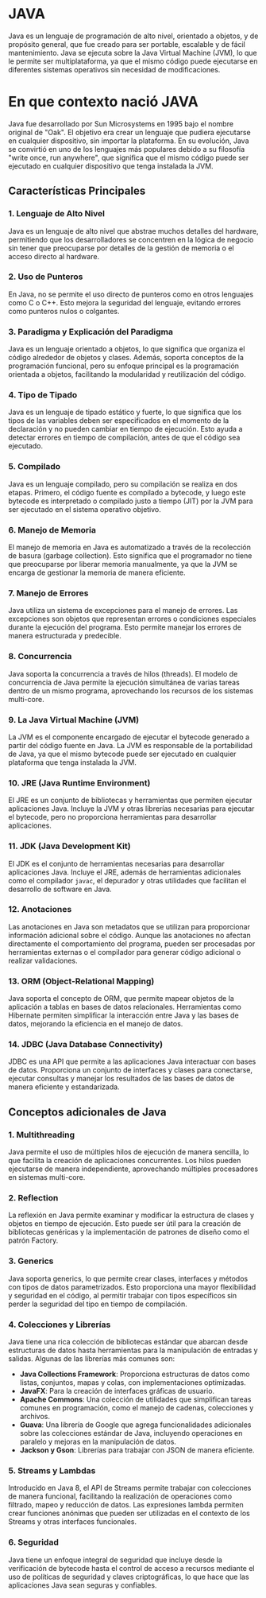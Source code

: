 # JAVA

Java es un lenguaje de programación de alto nivel, orientado a objetos, y de propósito general, que fue creado para ser portable, escalable y de fácil mantenimiento. Java se ejecuta sobre la Java Virtual Machine (JVM), lo que le permite ser multiplataforma, ya que el mismo código puede ejecutarse en diferentes sistemas operativos sin necesidad de modificaciones.

# En que contexto nació JAVA

Java fue desarrollado por Sun Microsystems en 1995 bajo el nombre original de "Oak". El objetivo era crear un lenguaje que pudiera ejecutarse en cualquier dispositivo, sin importar la plataforma. En su evolución, Java se convirtió en uno de los lenguajes más populares debido a su filosofía "write once, run anywhere", que significa que el mismo código puede ser ejecutado en cualquier dispositivo que tenga instalada la JVM.

## Características Principales

### 1. Lenguaje de Alto Nivel
Java es un lenguaje de alto nivel que abstrae muchos detalles del hardware, permitiendo que los desarrolladores se concentren en la lógica de negocio sin tener que preocuparse por detalles de la gestión de memoria o el acceso directo al hardware.

### 2. Uso de Punteros
En Java, no se permite el uso directo de punteros como en otros lenguajes como C o C++. Esto mejora la seguridad del lenguaje, evitando errores como punteros nulos o colgantes.

### 3. Paradigma y Explicación del Paradigma
Java es un lenguaje orientado a objetos, lo que significa que organiza el código alrededor de objetos y clases. Además, soporta conceptos de la programación funcional, pero su enfoque principal es la programación orientada a objetos, facilitando la modularidad y reutilización del código.

### 4. Tipo de Tipado
Java es un lenguaje de tipado estático y fuerte, lo que significa que los tipos de las variables deben ser especificados en el momento de la declaración y no pueden cambiar en tiempo de ejecución. Esto ayuda a detectar errores en tiempo de compilación, antes de que el código sea ejecutado.

### 5. Compilado
Java es un lenguaje compilado, pero su compilación se realiza en dos etapas. Primero, el código fuente es compilado a bytecode, y luego este bytecode es interpretado o compilado justo a tiempo (JIT) por la JVM para ser ejecutado en el sistema operativo objetivo.

### 6. Manejo de Memoria
El manejo de memoria en Java es automatizado a través de la recolección de basura (garbage collection). Esto significa que el programador no tiene que preocuparse por liberar memoria manualmente, ya que la JVM se encarga de gestionar la memoria de manera eficiente.

### 7. Manejo de Errores
Java utiliza un sistema de excepciones para el manejo de errores. Las excepciones son objetos que representan errores o condiciones especiales durante la ejecución del programa. Esto permite manejar los errores de manera estructurada y predecible.

### 8. Concurrencia
Java soporta la concurrencia a través de hilos (threads). El modelo de concurrencia de Java permite la ejecución simultánea de varias tareas dentro de un mismo programa, aprovechando los recursos de los sistemas multi-core.

### 9. La Java Virtual Machine (JVM)
La JVM es el componente encargado de ejecutar el bytecode generado a partir del código fuente en Java. La JVM es responsable de la portabilidad de Java, ya que el mismo bytecode puede ser ejecutado en cualquier plataforma que tenga instalada la JVM.

### 10. JRE (Java Runtime Environment)
El JRE es un conjunto de bibliotecas y herramientas que permiten ejecutar aplicaciones Java. Incluye la JVM y otras librerías necesarias para ejecutar el bytecode, pero no proporciona herramientas para desarrollar aplicaciones.

### 11. JDK (Java Development Kit)
El JDK es el conjunto de herramientas necesarias para desarrollar aplicaciones Java. Incluye el JRE, además de herramientas adicionales como el compilador `javac`, el depurador y otras utilidades que facilitan el desarrollo de software en Java.

### 12. Anotaciones
Las anotaciones en Java son metadatos que se utilizan para proporcionar información adicional sobre el código. Aunque las anotaciones no afectan directamente el comportamiento del programa, pueden ser procesadas por herramientas externas o el compilador para generar código adicional o realizar validaciones.

### 13. ORM (Object-Relational Mapping)
Java soporta el concepto de ORM, que permite mapear objetos de la aplicación a tablas en bases de datos relacionales. Herramientas como Hibernate permiten simplificar la interacción entre Java y las bases de datos, mejorando la eficiencia en el manejo de datos.

### 14. JDBC (Java Database Connectivity)
JDBC es una API que permite a las aplicaciones Java interactuar con bases de datos. Proporciona un conjunto de interfaces y clases para conectarse, ejecutar consultas y manejar los resultados de las bases de datos de manera eficiente y estandarizada.

## Conceptos adicionales de Java

### 1. Multithreading
Java permite el uso de múltiples hilos de ejecución de manera sencilla, lo que facilita la creación de aplicaciones concurrentes. Los hilos pueden ejecutarse de manera independiente, aprovechando múltiples procesadores en sistemas multi-core.

### 2. Reflection
La reflexión en Java permite examinar y modificar la estructura de clases y objetos en tiempo de ejecución. Esto puede ser útil para la creación de bibliotecas genéricas y la implementación de patrones de diseño como el patrón Factory.

### 3. Generics
Java soporta generics, lo que permite crear clases, interfaces y métodos con tipos de datos parametrizados. Esto proporciona una mayor flexibilidad y seguridad en el código, al permitir trabajar con tipos específicos sin perder la seguridad del tipo en tiempo de compilación.

### 4. Colecciones y Librerías
Java tiene una rica colección de bibliotecas estándar que abarcan desde estructuras de datos hasta herramientas para la manipulación de entradas y salidas. Algunas de las librerías más comunes son:
- **Java Collections Framework**: Proporciona estructuras de datos como listas, conjuntos, mapas y colas, con implementaciones optimizadas.
- **JavaFX**: Para la creación de interfaces gráficas de usuario.
- **Apache Commons**: Una colección de utilidades que simplifican tareas comunes en programación, como el manejo de cadenas, colecciones y archivos.
- **Guava**: Una librería de Google que agrega funcionalidades adicionales sobre las colecciones estándar de Java, incluyendo operaciones en paralelo y mejoras en la manipulación de datos.
- **Jackson y Gson**: Librerías para trabajar con JSON de manera eficiente.

### 5. Streams y Lambdas
Introducido en Java 8, el API de Streams permite trabajar con colecciones de manera funcional, facilitando la realización de operaciones como filtrado, mapeo y reducción de datos. Las expresiones lambda permiten crear funciones anónimas que pueden ser utilizadas en el contexto de los Streams y otras interfaces funcionales.

### 6. Seguridad
Java tiene un enfoque integral de seguridad que incluye desde la verificación de bytecode hasta el control de acceso a recursos mediante el uso de políticas de seguridad y claves criptográficas, lo que hace que las aplicaciones Java sean seguras y confiables.
